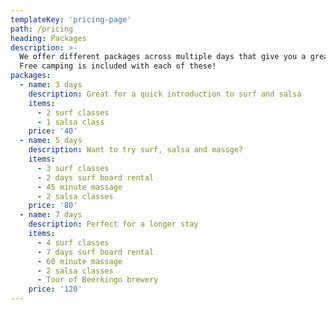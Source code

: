 ```yaml
---
templateKey: 'pricing-page'
path: /pricing
heading: Packages
description: >-
  We offer different packages across multiple days that give you a great discount.
  Free camping is included with each of these!
packages:
  - name: 3 days
    description: Great for a quick introduction to surf and salsa
    items:
      - 2 surf classes
      - 1 salsa class
    price: '40'
  - name: 5 days
    description: Want to try surf, salsa and massge?
    items:
      - 3 surf classes
      - 2 days surf board rental
      - 45 minute massage
      - 2 salsa classes
    price: '80'
  - name: 7 days 
    description: Perfect for a longer stay
    items:
      - 4 surf classes
      - 7 days surf board rental
      - 60 minute massage
      - 2 salsa classes
      - Tour of Beerkingo brewery
    price: '120'
---
```

